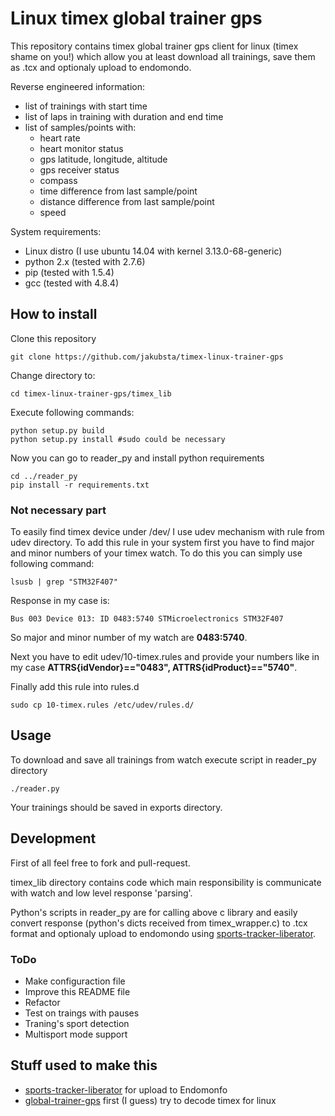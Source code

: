 # Linux timex global trainer gps 
This repository contains timex global trainer gps client for linux (timex shame on you!) which allow you at least download all trainings, save them as .tcx and optionaly upload to endomondo. 

Reverse engineered information:
* list of trainings with start time
* list of laps in training with duration and end time
* list of samples/points with: 
	* heart rate
	* heart monitor status 
	* gps latitude, longitude, altitude
	* gps receiver status
	* compass
	* time difference from last sample/point
	* distance difference from last sample/point
	* speed 

System requirements:
* Linux distro (I use ubuntu 14.04 with kernel 3.13.0-68-generic)
* python 2.x (tested with 2.7.6)
* pip (tested with 1.5.4)
* gcc (tested with 4.8.4)

## How to install
Clone this repository
```
git clone https://github.com/jakubsta/timex-linux-trainer-gps
```
Change directory to:
```
cd timex-linux-trainer-gps/timex_lib
```
Execute following commands:
```
python setup.py build
python setup.py install #sudo could be necessary
```
Now you can go to reader_py and install python requirements
```
cd ../reader_py
pip install -r requirements.txt
```
### Not necessary part
To easily find timex device under /dev/ I use udev mechanism with rule from udev directory. To add this rule in your system first you have to find major and minor numbers of your timex watch. To do this you can simply use following command:
```
lsusb | grep "STM32F407" 
```
Response in my case is:
```
Bus 003 Device 013: ID 0483:5740 STMicroelectronics STM32F407
```
So major and minor number of my watch are **0483:5740**.

Next you have to edit udev/10-timex.rules and provide your numbers like in my case **ATTRS{idVendor}=="0483", ATTRS{idProduct}=="5740"**. 

Finally add this rule into rules.d
```
sudo cp 10-timex.rules /etc/udev/rules.d/
```

## Usage
To download and save all trainings from watch execute script in reader_py directory
```
./reader.py
```
Your trainings should be saved in exports directory.


## Development
First of all feel free to fork and pull-request.

timex_lib directory contains code which main responsibility is communicate with watch and low level response 'parsing'.

Python's scripts in reader_py are for calling above c library and easily convert response (python's  dicts received from timex_wrapper.c) to .tcx format and optionaly upload to endomondo using [sports-tracker-liberator](https://github.com/isoteemu/sports-tracker-liberator).

### ToDo
* Make configuraction file
* Improve this README file
* Refactor
* Test on traings with pauses
* Traning's sport detection
* Multisport mode support



## Stuff used to make this

 * [sports-tracker-liberator](https://github.com/isoteemu/sports-tracker-liberator) for upload to Endomonfo
 * [global-trainer-gps](https://github.com/talisein/global-trainer-gps) first (I guess) try to decode timex for linux
